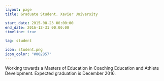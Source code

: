 ```yaml
---
layout: page
title: Graduate Student, Xavier University

start_date: 2015-08-23 00:00:00
end_date: 2016-12-31 00:00:00
timeline: true

tag: student

icon: student.png
icon_color: "#002857"
---
```


Working towards a Masters of Education in Coaching Education and Athlete Development. Expected graduation is December 2016.
